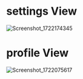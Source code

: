 # settings View
![Screenshot_1722174345](https://github.com/user-attachments/assets/ff6651b4-933f-4800-83ae-f4c330742d12)

# profile View
![Screenshot_1722075617](https://github.com/user-attachments/assets/91ad0c11-7e33-4c16-a4e8-44c24e842529)

